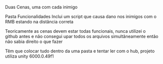 Duas Cenas, uma com cada inimigo

Pasta Funcionalidades Inclui um script que causa dano nos inimigos com o RMB estando na distância correta

Teoricamente as cenas devem estar todas funcionais, nunca utilizei o github antes e não consegui upar todos os arquivos simultâneamente então não sabia direito o que fazer

Têm que colocar tudo dentro da uma pasta e tentar ler com o hub, projeto utiliza unity 6000.0.49f1

